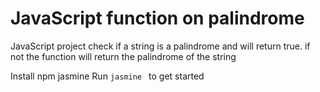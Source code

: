 # JavaScript function on palindrome
JavaScript project check if a string is a palindrome and will return true. if not the function will return the palindrome of the string

Install npm jasmine
Run `jasmine ` to get started
